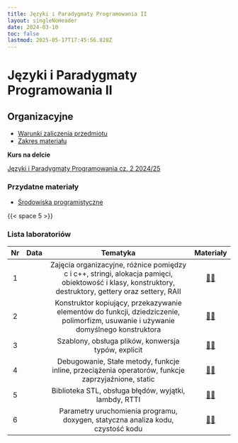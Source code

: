 ```yaml
---
title: Języki i Paradygmaty Programowania II
layout: singleNoHeader
date: 2024-03-10
toc: false
lastmod: 2025-05-17T17:45:56.828Z
---
```


# Języki i Paradygmaty Programowania II

## Organizacyjne

* [Warunki zaliczenia przedmiotu](/2025/JiPP2_2025_WarunkiZaliczeniaPrzedmiotu-lab.pdf)
* [Zakres materiału](/page/materials/jipp-ii-2025-n/zakres/)

**Kurs na delcie**

[Języki i Paradygmaty Programowania cz. 2 2024/25](https://delta.pk.edu.pl/course/view.php?id=5979)


### Przydatne materiały

* [Środowiska programistyczne](/page/materials/ide)


{{< space 5 >}}

### Lista laboratoriów

| Nr  | Data |                                                                        Tematyka                                                                        |                  Materiały                  |
| :-: | :--: | :----------------------------------------------------------------------------------------------------------------------------------------------------: | :-----------------------------------------: |
|  1  |      | Zajęcia organizacyjne, różnice pomiędzy c i c++, stringi, alokacja pamięci, obiektowość i klasy, konstruktory, destruktory, gettery oraz settery, RAII | [📄🔗](/page/materials/jipp-ii-2025-n/z1) |
|  2  |      |           Konstruktor kopiujący, przekazywanie elementów do funkcji, dziedziczenie, polimorfizm, usuwanie i używanie domyślnego konstruktora           | [📄🔗](/page/materials/jipp-ii-2025-n/z2) |
|  3  |      |                                                  Szablony, obsługa plików, konwersja typów, explicit                                                   | [📄🔗](/page/materials/jipp-ii-2025-n/z3) |
|  4  |      |                           Debugowanie, Stałe metody, funkcje inline, przeciążenia operatorów, funkcje zaprzyjaźnione, static                           | [📄🔗](/page/materials/jipp-ii-2025-n/z4) |
|  5  |      |                                                 Biblioteka STL, obsługa błędów, wyjątki, lambdy, RTTI                                                  | [📄🔗](/page/materials/jipp-ii-2025-n/z5) |
|  6  |      |                                    Parametry uruchomienia programu, doxygen, statyczna analiza kodu, czystość kodu                                     |                 [📄🔗](#)                 |



